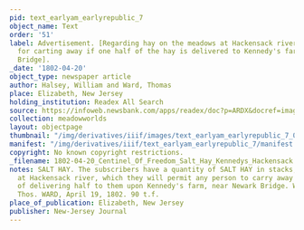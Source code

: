 ```yaml
---
pid: text_earlyam_earlyrepublic_7
object_name: Text
order: '51'
label: Advertisement. [Regarding hay on the meadows at Hackensack river, available
  for carting away if one half of the hay is delivered to Kennedy's farm near Newark
  Bridge].
_date: '1802-04-20'
object_type: newspaper article
author: Halsey, William and Ward, Thomas
place: Elizabeth, New Jersey
holding_institution: Readex All Search
source: https://infoweb.newsbank.com/apps/readex/doc?p=ARDX&docref=image/v2%3A109C84FBA4185370%40EANX-10A09D7EDB3339F0%402379336-10A09D7F46F4BB30%402-10A09D8086CD7098%40Advertisement.
collection: meadowworlds
layout: objectpage
thumbnail: "/img/derivatives/iiif/images/text_earlyam_earlyrepublic_7_0/full/250,/0/default.jpg"
manifest: "/img/derivatives/iiif/text_earlyam_earlyrepublic_7/manifest.json"
copyright: No known copyright restrictions.
_filename: 1802-04-20_Centinel_Of_Freedom_Salt_Hay_Kennedys_Hackensack.pdf
notes: SALT HAY. The subscribers have a quantity of SALT HAY in stacks, on the meadows
  at Hackensack river, which they will permit any person to carry away upon condition
  of delivering half to them upon Kennedy's farm, near Newark Bridge. Wm. Halsey,
  Thos. WARD, April 19, 1802. 90 t.f.
place_of_publication: Elizabeth, New Jersey
publisher: New-Jersey Journal
---
```

